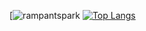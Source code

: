 [![rampantspark](https://github-readme-stats.vercel.app/api?username=rampantspark&show_icons=true&theme=synthwave)
[![Top Langs](https://github-readme-stats.vercel.app/api/top-langs/?username=rampantspark)](https://github.com/anuraghazra/github-readme-stats)